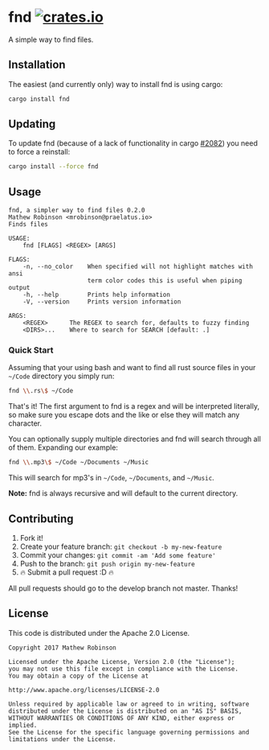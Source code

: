 # fnd [![crates.io](https://img.shields.io/crates/v/fnd.svg)](https://crates.io/crates/fnd)
A simple way to find files.

## Installation
The easiest (and currently only) way to install fnd is using cargo:

```bash
cargo install fnd
```

## Updating

To update fnd (because of a lack of functionality in cargo
[#2082](https://github.com/rust-lang/cargo/issues/2082)) you need to
force a reinstall:

```bash
cargo install --force fnd
```

## Usage

```
fnd, a simpler way to find files 0.2.0
Mathew Robinson <mrobinson@praelatus.io>
Finds files

USAGE:
	fnd [FLAGS] <REGEX> [ARGS]

FLAGS:
	-n, --no_color    When specified will not highlight matches with ansi
					  term color codes this is useful when piping output
	-h, --help        Prints help information
	-V, --version     Prints version information

ARGS:
	<REGEX>      The REGEX to search for, defaults to fuzzy finding
	<DIRS>...    Where to search for SEARCH [default: .]
```

### Quick Start

Assuming that your using bash and want to find all rust source files in your
`~/Code` directory you simply run:

```bash
fnd \\.rs\$ ~/Code
```

That's it! The first argument to fnd is a regex and will be interpreted
literally, so make sure you escape dots and the like or else they will match
any character.

You can optionally supply multiple directories and fnd will search through all
of them. Expanding our example:

```bash
fnd \\.mp3\$ ~/Code ~/Documents ~/Music
```

This will search for mp3's in `~/Code`, `~/Documents`, and `~/Music`.

**Note:** fnd is always recursive and will default to the current directory.

## Contributing

1. Fork it!
2. Create your feature branch: `git checkout -b my-new-feature`
3. Commit your changes: `git commit -am 'Add some feature'`
4. Push to the branch: `git push origin my-new-feature`
5. :fire: Submit a pull request :D :fire:

All pull requests should go to the develop branch not master. Thanks!

## License

This code is distributed under the Apache 2.0 License.

```
Copyright 2017 Mathew Robinson

Licensed under the Apache License, Version 2.0 (the "License");
you may not use this file except in compliance with the License.
You may obtain a copy of the License at

http://www.apache.org/licenses/LICENSE-2.0

Unless required by applicable law or agreed to in writing, software
distributed under the License is distributed on an "AS IS" BASIS,
WITHOUT WARRANTIES OR CONDITIONS OF ANY KIND, either express or implied.
See the License for the specific language governing permissions and
limitations under the License.
```

